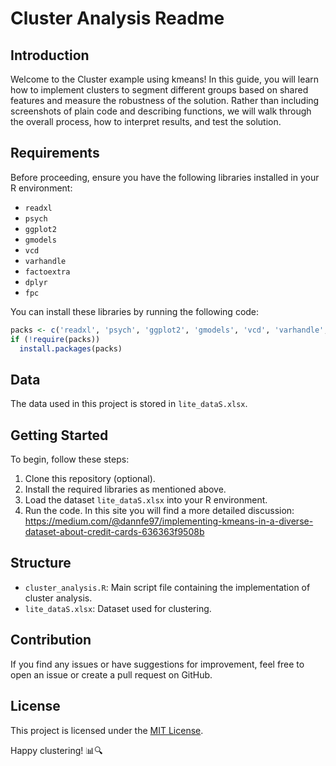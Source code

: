 # Cluster Analysis Readme

## Introduction
Welcome to the Cluster example using kmeans! In this guide, you will learn how to implement clusters to segment different groups based on shared features and measure the robustness of the solution. Rather than including screenshots of plain code and describing functions, we will walk through the overall process, how to interpret results, and test the solution.

## Requirements
Before proceeding, ensure you have the following libraries installed in your R environment:
- `readxl`
- `psych`
- `ggplot2`
- `gmodels`
- `vcd`
- `varhandle`
- `factoextra`
- `dplyr`
- `fpc`

You can install these libraries by running the following code:
```R
packs <- c('readxl', 'psych', 'ggplot2', 'gmodels', 'vcd', 'varhandle', 'factoextra', 'dplyr', 'fpc')
if (!require(packs)) 
  install.packages(packs)
```

## Data
The data used in this project is stored in `lite_dataS.xlsx`.

## Getting Started
To begin, follow these steps:
1. Clone this repository (optional).
2. Install the required libraries as mentioned above.
3. Load the dataset `lite_dataS.xlsx` into your R environment.
4. Run the code. In this site you will find a more detailed discussion: https://medium.com/@dannfe97/implementing-kmeans-in-a-diverse-dataset-about-credit-cards-636363f9508b

## Structure
- `cluster_analysis.R`: Main script file containing the implementation of cluster analysis.
- `lite_dataS.xlsx`: Dataset used for clustering.

## Contribution
If you find any issues or have suggestions for improvement, feel free to open an issue or create a pull request on GitHub.

## License
This project is licensed under the [MIT License](LICENSE).

Happy clustering! 📊🔍
